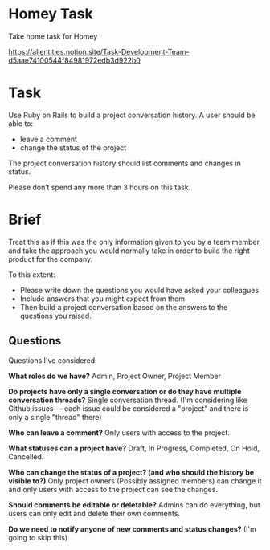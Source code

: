 # Homey Task

Take home task for Homey

https://allentities.notion.site/Task-Development-Team-d5aae74100544f84981972edb3d922b0

# Task

Use Ruby on Rails to build a project conversation history. A user should be able to:
* leave a comment
* change the status of the project

The project conversation history should list comments and changes in status. 

Please don’t spend any more than 3 hours on this task.

# Brief

Treat this as if this was the only information given to you by a team member, and take the approach you would normally take in order to build the right product for the company. 

To this extent:
* Please write down the questions you would have asked your colleagues
* Include answers that you might expect from them
* Then build a project conversation based on the answers to the questions you raised.

## Questions

Questions I've considered:

**What roles do we have?**
Admin, Project Owner, Project Member

**Do projects have only a single conversation or do they have multiple conversation threads?**
Single conversation thread. (I'm considering like Github issues — each issue could be considered a "project" and there is only a single "thread" there)

**Who can leave a comment?**
Only users with access to the project.

**What statuses can a project have?**
Draft, In Progress, Completed, On Hold, Cancelled.

**Who can change the status of a project? (and who should the history be visible to?)**
Only project owners (Possibly assigned members) can change it and only users with access to the project can see the changes.

**Should comments be editable or deletable?**
Admins can do everything, but users can only edit and delete their own comments.

**Do we need to notify anyone of new comments and status changes?**
(I'm going to skip this)
